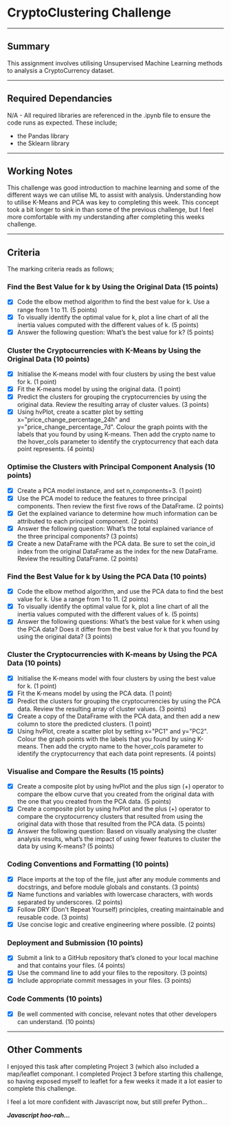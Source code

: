 # CryptoClustering Challenge

---

## Summary

This assignment involves utilising Unsupervised Machine Learning methods to analysis a CryptoCurrency dataset. 

---

## Required Dependancies

N/A - All required libraries are referenced in the .ipynb file to ensure the code runs as expected. These include;

  - the Pandas library 
  - the Sklearn library 

---

## Working Notes

This challenge was good introduction to machine learning and some of the different ways we can utilise ML to assist with analysis. Understanding how to utilise K-Means and PCA was key to completing this week. This concept took a bit longer to sink in than some of the previous challenge, but I feel more comfortable with my understanding after completing this weeks challenge.

---

## Criteria

The marking criteria reads as follows;
### Find the Best Value for k by Using the Original Data (15 points)
- [x] Code the elbow method algorithm to find the best value for k. Use a range from 1 to 11. (5 points)
- [x] To visually identify the optimal value for k, plot a line chart of all the inertia values computed with the different values of k. (5 points)
- [x] Answer the following question: What’s the best value for k? (5 points)

### Cluster the Cryptocurrencies with K-Means by Using the Original Data (10 points)
- [x] Initialise the K-means model with four clusters by using the best value for k. (1 point)
- [x] Fit the K-means model by using the original data. (1 point)
- [x] Predict the clusters for grouping the cryptocurrencies by using the original data. Review the resulting array of cluster values. (3 points)
- [x] Using hvPlot, create a scatter plot by setting x="price_change_percentage_24h" and y="price_change_percentage_7d". Colour the graph points with the labels that you found by using K-means. Then add the crypto name to the hover_cols parameter to identify the cryptocurrency that each data point represents. (4 points)

### Optimise the Clusters with Principal Component Analysis (10 points)
- [x] Create a PCA model instance, and set n_components=3. (1 point)
- [x] Use the PCA model to reduce the features to three principal components. Then review the first five rows of the DataFrame. (2 points)
- [x] Get the explained variance to determine how much information can be attributed to each principal component. (2 points)
- [x] Answer the following question: What’s the total explained variance of the three principal components? (3 points)
- [x] Create a new DataFrame with the PCA data. Be sure to set the coin_id index from the original DataFrame as the index for the new DataFrame. Review the resulting DataFrame. (2 points)

### Find the Best Value for k by Using the PCA Data (10 points)
- [x] Code the elbow method algorithm, and use the PCA data to find the best value for k. Use a range from 1 to 11. (2 points)
- [x] To visually identify the optimal value for k, plot a line chart of all the inertia values computed with the different values of k. (5 points)
- [x] Answer the following questions: What’s the best value for k when using the PCA data? Does it differ from the best value for k that you found by using the original data? (3 points)

### Cluster the Cryptocurrencies with K-means by Using the PCA Data (10 points)
- [x] Initialise the K-means model with four clusters by using the best value for k. (1 point)
- [x] Fit the K-means model by using the PCA data. (1 point)
- [x] Predict the clusters for grouping the cryptocurrencies by using the PCA data. Review the resulting array of cluster values. (3 points)
- [x] Create a copy of the DataFrame with the PCA data, and then add a new column to store the predicted clusters. (1 point)
- [x] Using hvPlot, create a scatter plot by setting x="PC1" and y="PC2". Colour the graph points with the labels that you found by using K-means. Then add the crypto name to the hover_cols parameter to identify the cryptocurrency that each data point represents. (4 points)

### Visualise and Compare the Results (15 points)
- [x] Create a composite plot by using hvPlot and the plus sign (+) operator to compare the elbow curve that you created from the original data with the one that you created from the PCA data. (5 points)
- [x] Create a composite plot by using hvPlot and the plus (+) operator to compare the cryptocurrency clusters that resulted from using the original data with those that resulted from the PCA data. (5 points)
- [x] Answer the following question: Based on visually analysing the cluster analysis results, what’s the impact of using fewer features to cluster the data by using K-means? (5 points)

### Coding Conventions and Formatting (10 points)
- [x] Place imports at the top of the file, just after any module comments and docstrings, and before module globals and constants. (3 points)
- [x] Name functions and variables with lowercase characters, with words separated by underscores. (2 points)
- [x] Follow DRY (Don't Repeat Yourself) principles, creating maintainable and reusable code. (3 points)
- [x] Use concise logic and creative engineering where possible. (2 points)

### Deployment and Submission (10 points)
- [x] Submit a link to a GitHub repository that’s cloned to your local machine and that contains your files. (4 points)
- [x] Use the command line to add your files to the repository. (3 points)
- [x] Include appropriate commit messages in your files. (3 points)

### Code Comments (10 points)
- [x] Be well commented with concise, relevant notes that other developers can understand. (10 points)

---

## Other Comments

I enjoyed this task after completing Project 3 (which also included a map/leaflet componant. I completed Project 3 before starting this challenge, so having exposed myself to leaflet for a few weeks it made it a lot easier to complete this challenge.

I feel a lot more confident with Javascript now, but still prefer Python...

***Javascript hoo-rah...***
